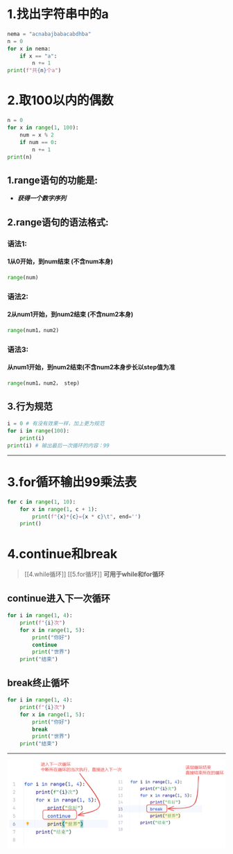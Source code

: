 # 1.找出字符串中的a
```python
nema = "acnabajbabacabdhba"  
n = 0  
for x in nema:  
    if x == "a":  
        n += 1  
print(f"共{n}个a")
```
# 2.取100以内的偶数
```python
n = 0  
for x in range(1, 100):  
    num = x % 2  
    if num == 0:  
        n += 1  
print(n)
```
## 1.range语句的功能是:
- ***获得一个数字序列***
## 2.range语句的语法格式:
### 语法1: 
#### 1从0开始，到num结束 (不含num本身)
```python
range(num)
```
### 语法2: 
#### 2从num1开始，到num2结束 (不含num2本身)
```python
range(num1，num2)
```
### 语法3: 
#### 从num1开始，到num2结束(不含num2本身步长以step值为准
```python
range(num1，num2， step)
```
## 3.行为规范
```python
i = 0 # 有没有效果一样，加上更为规范
for i in range(100):  
    print(i)  
print(i) # 输出最后一次循环的内容：99
```
---
# 3.for循环输出99乘法表
```python
for c in range(1, 10):  
    for x in range(1, c + 1):  
        print(f"{x}*{c}={x * c}\t", end='')  
    print()
```

# 4.continue和break

>	[[4.while循环]]
>	[[5.for循环]]
>**可用于while和for循环**
## continue进入下一次循环
```python
for i in range(1, 4):  
    print(f"{i}次")  
    for x in range(1, 5):  
        print("你好")  
        continue  
        print("世界")  
    print("结束")
```

## break终止循坏
```python
for i in range(1, 4):  
    print(f"{i}次")  
    for x in range(1, 5):  
        print("你好")  
        break  
        print("世界")  
    print("结束")
```
---
<img src="Excalidraw\picture\中断和结束循环.png">
